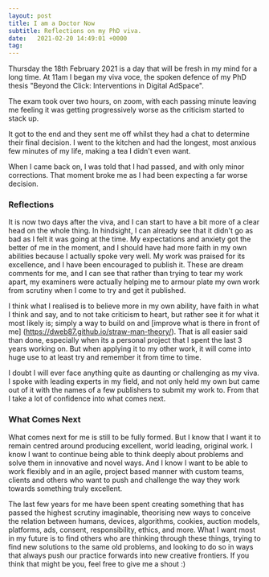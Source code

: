 ```yaml
---
layout: post
title: I am a Doctor Now
subtitle: Reflections on my PhD viva.
date:   2021-02-20 14:49:01 +0000
tag:
---
```


Thursday the 18th February 2021 is a day that will be fresh in my mind for a long time. At 11am I began my viva voce, the spoken defence of my PhD thesis "Beyond the Click: Interventions in Digital AdSpace".

The exam took over two hours, on zoom, with each passing minute leaving me feeling it was getting progressively worse as the criticism started to stack up.

It got to the end and they sent me off whilst they had a chat to determine their final decision. I went to the kitchen and had the longest, most anxious few minutes of my life, making a tea I didn't even want.

When I came back on, I was told that I had passed, and with only minor corrections. That moment broke me as I had been expecting a far worse decision.

### Reflections

It is now two days after the viva, and I can start to have a bit more of a clear head on the whole thing. In hindsight, I can already see that it didn't go as bad as I felt it was going at the time. My expectations and anxiety got the better of me in the moment, and I should have had more faith in my own abilities because I actually spoke very well. My work was praised for its excellence, and I have been encouraged to publish it. These are dream comments for me, and I can see that rather than trying to tear my work apart, my examiners were actually helping me to armour plate my own work from scrutiny when I come to try and get it published.

I think what I realised is to believe more in my own ability, have faith in what I think and say, and to not take criticism to heart, but rather see it for what it most likely is; simply a way to build on and [improve what is there in front of me] (https://dweb87.github.io/straw-man-theory/). That is all easier said than done, especially when its a personal project that I spent the last 3 years working on. But when applying it to my other work, it will come into huge use to at least try and remember it from time to time.

I doubt I will ever face anything quite as daunting or challenging as my viva. I spoke with leading experts in my field, and not only held my own but came out of it with the names of a few publishers to submit my work to. From that I take a lot of confidence into what comes next.

### What Comes Next

What comes next for me is still to be fully formed. But I know that I want it to remain centred around producing excellent, world leading, original work. I know I want to continue being able to think deeply about problems and solve them in innovative and novel ways. And I know I want to be able to work flexibly and in an agile, project based manner with custom teams, clients and others who want to push and challenge the way they work towards something truly excellent. 

The last few years for me have been spent creating something that has passed the highest scrutiny imaginable, theorising new ways to conceive the relation between humans, devices, algorithms, cookies, auction models, platforms, ads, consent, responsibility, ethics, and more. What I want most in my future is to find others who are thinking through these things, trying to find new solutions to the same old problems, and looking to do so in ways that always push our practice forwards into new creative frontiers. If you think that might be you, feel free to give me a shout :) 
